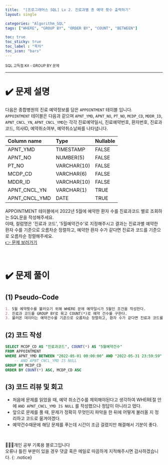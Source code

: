 ```yaml
---
title:  "[프로그래머스 SQL] Lv 2. 진료과별 총 예약 횟수 출력하기"
layout: single

categories: "Algorithm_SQL"
tags: ["WHERE", "GROUP BY", "ORDER BY", "COUNT", "BETWEEN"]

toc: true
toc_sticky: true
toc_label : "목차"
toc_icon: "bars"
---
```


<small>SQL 고득점 Kit - GROUP BY 문제</small>

***

# <span class="half_HL">✔️ 문제 설명</span>
다음은 종합병원의 진료 예약정보를 담은 ```APPOINTMENT``` 테이블 입니다.<br>
```APPOINTMENT``` 테이블은 다음과 같으며 ```APNT_YMD```, ```APNT_NO```, ```PT_NO```, ```MCDP_CD```, ```MDDR_ID```, ```APNT_CNCL_YN```, ```APNT_CNCL_YMD```는 각각 진료예약일시, 진료예약번호, 환자번호, 진료과코드, 의사ID, 예약취소여부, 예약취소날짜를 나타냅니다.

|Column name|	Type|	Nullable|
|:---------|:-------|:----------|
|APNT_YMD|	TIMESTAMP	|FALSE|
|APNT_NO|	NUMBER(5)	|FALSE|
|PT_NO|	VARCHAR(10)|	FALSE|
|MCDP_CD	|VARCHAR(6)	|FALSE|
|MDDR_ID|	VARCHAR(10)|	FALSE|
|APNT_CNCL_YN	|VARCHAR(1)	|TRUE|
|APNT_CNCL_YMD	|DATE	|TRUE|

APPOINTMENT 테이블에서 2022년 5월에 예약한 환자 수를 진료과코드 별로 조회하는 SQL문을 작성해주세요.<br>
이때, 컬럼명은 '진료과 코드', '5월예약건수'로 지정해주시고 결과는 진료과별 예약한 환자 수를 기준으로 오름차순 정렬하고, 예약한 환자 수가 같다면 진료과 코드를 기준으로 오름차순 정렬해주세요.
<br>[👉 문제 보러가기](https://school.programmers.co.kr/learn/courses/30/lessons/132202)

<br>

# <span class="half_HL">✔️ 문제 풀이</span>
## (1) Pseudo-Code
```markdown
1. 5월 예약횟수를 불러오기 위해 WHERE 문에 예약일시가 5월인 조건을 작성한다.
2. 진료과 코드를 GROUP BY로 묶고 COUNT(*)로 예약 건수를 구한다.
3. 불러온 데이터는 예약건수를 기준으로 오름차순 정렬하고, 환자 수가 같다면 진료과 코드를 기준으로 오름차순 정렬한다.
```

## (2) 코드 작성
```sql
SELECT MCDP_CD AS "진료과코드", COUNT(*) AS "5월예약건수"
FROM APPOINTMENT
WHERE APNT_YMD BETWEEN "2022-05-01 00:00:00" AND "2022-05-31 23:59:59"
    -- AND APNT_CNCL_YMD IS NULL
GROUP BY MCDP_CD
ORDER BY COUNT(*) ASC, MCDP_CD ASC
```

## (3) 코드 리뷰 및 회고
- 처음에 문제를 읽었을 때, 예약 취소건수를 제외해야된다고 생각하여 WHERE절 안에 ```AND APNT_CNCL_YMD IS NULL``` 를 작성했으나 정답이 아니라고 떴다.
- 앞으로 문제를 풀 때, 문제가 정확히 무엇인지 파악을 한 뒤에 어떻게 불러올 지 정리하고 코드로 옮겨야겠다.
- 예약건수때문에 해당 문제를 푸는데 시간이 조금 걸렸지만 해결해서 기분이 좋다.

<br>

👩🏻‍💻개인 공부 기록용 블로그입니다
<br>오류나 틀린 부분이 있을 경우 댓글 혹은 메일로 따끔하게 지적해주시면 감사하겠습니다.
{: .notice}